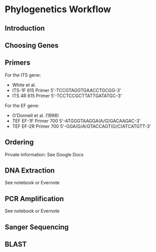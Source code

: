 # Phylogenetics Workflow
## Introduction
## Choosing Genes
## Primers
For the ITS gene:
* White et al.
* ITS-1F 615 Primer 5'-TCCGTAGGTGAACCTGCGG-3'
* ITS 4R 615 Primer 5'-TCCTCCGCTTATTGATATGC-3'

For the EF gene:
* O’Donnell et al. (1998)
* TEF EF-1F Primer 700 5'-ATGGGTAAGGA(A/G)GACAAGAC-3'
* TEF EF-2R Primer 700 5'-GGA(G/A)GTACCAGT(G/C)ATCATGTT-3'
## Ordering
Private information: See Google Docs
## DNA Extraction
See notebook or Evernote
## PCR Amplification
See notebook or Evernote
## Sanger Sequencing
## BLAST
